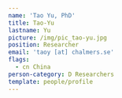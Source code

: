 ```yaml
---
name: 'Tao Yu, PhD'
title: Tao-Yu
lastname: Yu
picture: /img/pic_tao-yu.jpg
position: Researcher
email: 'taoy [at] chalmers.se'
flags:
  - cn China
person-category: D Researchers
template: people/profile
---
```


